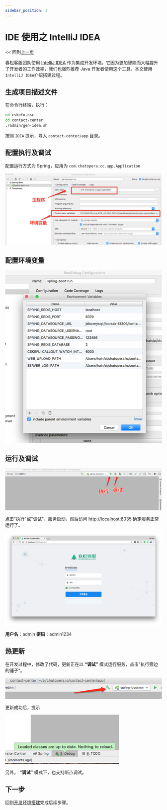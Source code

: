 ```yaml
---
sidebar_position: 3
---
```


# IDE 使用之 IntelliJ IDEA

<< 回到[上一步](./engineering.md#初始化系统) <!-- markup:skip-line -->

春松客服团队使用 [IntelliJ IDEA](https://www.jetbrains.com/idea/) 作为集成开发环境，它因为更加智能而大幅提升了开发者的工作效率，我们也强烈推荐 Java 开发者使用这个工具。本文使用`IntelliJ IDEA`介绍搭建过程。

## 生成项目描述文件

在命令行终端，执行：

```bash
cd cskefu.osc
cd contact-center
./admin/gen-idea.sh
```

按照 `IDEA` 提示，导入 `contact-center/app` 目录。

## 配置执行及调试

配置运行方式为 Spring，应用为 `com.chatopera.cc.app.Application`

![设置 Main Class](../images/products/cosin/g10.png)

## 配置环境变量

![设置环境变量](../images/products/cosin/g11.png)

## 运行及调试

![运行及调试](../images/products/cosin/g12.png)

点击"执行"或"调试"，服务启动，然后访问 <http://localhost:8035> 确定服务正常运行了。

![登录](../images/products/cosin/g13.png)

**用户名**：admin **密码**：admin1234

## 热更新

在开发过程中，修改了代码，更新正在以 **“调试”** 模式运行服务，点击"执行旁边的锤子"。

![构建](../images/products/cosin/g14.png)

更新成功后，提示

![断点](../images/products/cosin/g15.png)

另外， **“调试”** 模式下，也支持断点调试。

<!-- markup:markdown-end -->

## 下一步

回到[开发环境搭建](./engineering.md#初始化系统)完成后续步骤。
